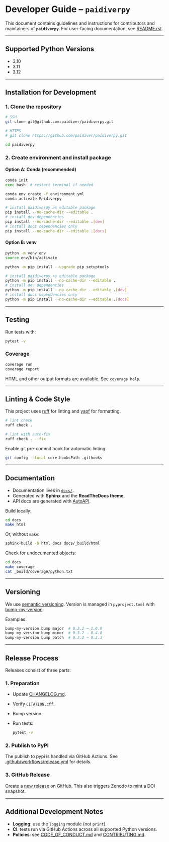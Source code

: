 # Developer Guide – `paidiverpy`

This document contains guidelines and instructions for contributors and maintainers of **`paidiverpy`**.
For user-facing documentation, see [README.rst](README.rst).

---

## Supported Python Versions

* 3.10
* 3.11
* 3.12

---

## Installation for Development

### 1. Clone the repository

```bash
# SSH
git clone git@github.com:paidiver/paidiverpy.git

# HTTPS
# git clone https://github.com/paidiver/paidiverpy.git

cd paidiverpy
```

### 2. Create environment and install package

#### Option A: Conda (recommended)

```bash
conda init
exec bash  # restart terminal if needed

conda env create -f environment.yml
conda activate Paidiverpy

# install paidiverpy as editable package
pip install --no-cache-dir --editable .
# install dev dependencies
pip install --no-cache-dir --editable .[dev]
# install docs dependencies only
pip install --no-cache-dir --editable .[docs]
```

#### Option B: venv

```bash
python -m venv env
source env/bin/activate

python -m pip install --upgrade pip setuptools

# install paidiverpy as editable package
python -m pip install --no-cache-dir --editable .
# install dev dependencies
python -m pip install --no-cache-dir --editable .[dev]
# install docs dependencies only
python -m pip install --no-cache-dir --editable .[docs]
```
---

## Testing

Run tests with:

```bash
pytest -v
```

### Coverage

```bash
coverage run
coverage report
```

HTML and other output formats are available. See `coverage help`.

---

## Linting & Code Style

This project uses [ruff](https://beta.ruff.rs/docs/) for linting and [yapf](https://github.com/google/yapf) for formatting.

```bash
# lint check
ruff check .

# lint with auto-fix
ruff check . --fix
```

Enable git pre-commit hook for automatic linting:

```bash
git config --local core.hooksPath .githooks
```

---

## Documentation

* Documentation lives in [`docs/`](docs/).
* Generated with **Sphinx** and the **ReadTheDocs theme**.
* API docs are generated with [AutoAPI](https://sphinx-autoapi.readthedocs.io/).

Build locally:

```bash
cd docs
make html
```

Or, without `make`:

```bash
sphinx-build -b html docs docs/_build/html
```

Check for undocumented objects:

```bash
cd docs
make coverage
cat _build/coverage/python.txt
```

---

## Versioning

We use [semantic versioning](https://guide.esciencecenter.nl/#/best_practices/releases?id=semantic-versioning).
Version is managed in `pyproject.toml` with [bump-my-version](https://github.com/callowayproject/bump-my-version).

Examples:

```bash
bump-my-version bump major  # 0.3.2 → 1.0.0
bump-my-version bump minor  # 0.3.2 → 0.4.0
bump-my-version bump patch  # 0.3.2 → 0.3.3
```

---

## Release Process

Releases consist of three parts:

### 1. Preparation

* Update [CHANGELOG.md](CHANGELOG.md).
* Verify [`CITATION.cff`](CITATION.cff).
* Bump version.
* Run tests:

  ```bash
  pytest -v
  ```

### 2. Publish to PyPI


The publish to pypi is handled via GitHub Actions. See [.github/workflows/release.yml](.github/workflows/release.yml) for details.


### 3. GitHub Release

Create a [new release](https://github.com/paidiver/paidiverpy/releases/new) on GitHub.
This also triggers Zenodo to mint a DOI snapshot.

---

## Additional Development Notes

* **Logging**: use the `logging` module (not `print`).
* **CI**: tests run via GitHub Actions across all supported Python versions.
* **Policies**: see [CODE\_OF\_CONDUCT.md](CODE_OF_CONDUCT.md) and [CONTRIBUTING.md](CONTRIBUTING.md).
